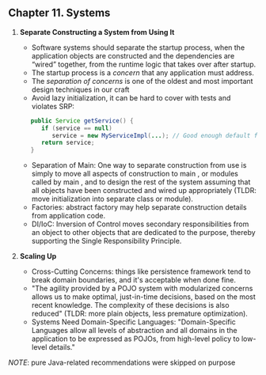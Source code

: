 ## Chapter 11. Systems

1. **Separate Constructing a System from Using It**
    - Software systems should separate the startup process, when the application objects are 
      constructed and the dependencies are “wired” together, from the runtime logic that takes
      over after startup.
    - The startup process is a _concern_ that any application must address.
    - The _separation of concerns_ is one of the oldest and most important design techniques in our craft
    - Avoid lazy initialization, it can be hard to cover with tests and violates SRP:
   ```java
      public Service getService() {
         if (service == null)
            service = new MyServiceImpl(...); // Good enough default for most cases?
         return service;
      }
   ```
   - Separation of Main: One way to separate construction from use is simply to move all aspects of construction to
     main , or modules called by main , and to design the rest of the system assuming that all
     objects have been constructed and wired up appropriately (TLDR: move initialization into separate class or module).
   - Factories: abstract factory may help separate construction details from application code.
   - DI/IoC: Inversion of Control moves secondary responsibilities from an object to other objects that are dedicated
     to the purpose, thereby supporting the Single Responsibility Principle.

2. **Scaling Up**
   - Cross-Cutting Concerns: things like persistence framework tend to break domain boundaries,
     and it's acceptable when done fine.
   - "The agility provided by a POJO system with modularized concerns allows us to make optimal, 
     just-in-time decisions, based on the most recent knowledge. The complexity of these
     decisions is also reduced" (TLDR: more plain objects, less premature optimization).
   - Systems Need Domain-Specific Languages: "Domain-Specific Languages allow all levels of abstraction and all domains
     in the application to be expressed as POJOs, from high-level policy to low-level details."

_NOTE_: pure Java-related recommendations were skipped on purpose